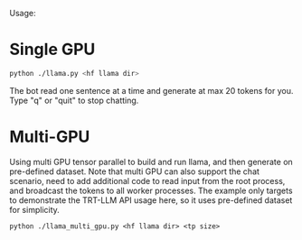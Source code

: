 Usage:

# Single GPU
```bash
python ./llama.py <hf llama dir>
```

The bot read one sentence at a time and generate at max 20 tokens for you.
Type "q" or "quit" to stop chatting.


# Multi-GPU

Using multi GPU tensor parallel to build and run llama, and then generate on pre-defined dataset.
Note that multi GPU can also support the chat scenario, need to add additional code to read input from the root process, and broadcast the tokens to all worker processes.
The example only targets to demonstrate the TRT-LLM API usage here, so it uses pre-defined dataset for simplicity.

```
python ./llama_multi_gpu.py <hf llama dir> <tp size>
```
